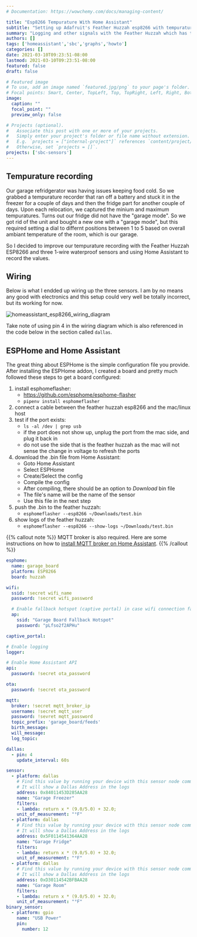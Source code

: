 ```yaml
---
# Documentation: https://wowchemy.com/docs/managing-content/

title: "Esp8266 Tempurature With Home Assistant"
subtitle: "Setting up Adafruit's Feather Huzzah esp8266 with tempurature sensor and Home Assistant with MQTT broker"
summary: "Logging and other signals with the Feather Huzzah which has the esp8266 and Home Assistant can bring more information for your metrics and signals. Follow along my insturctions for getting a tempurature sensor recording values."
authors: []
tags: ['homeassistant','sbc','graphs','howto']
categories: []
date: 2021-03-10T09:23:51-08:00
lastmod: 2021-03-10T09:23:51-08:00
featured: false
draft: false

# Featured image
# To use, add an image named `featured.jpg/png` to your page's folder.
# Focal points: Smart, Center, TopLeft, Top, TopRight, Left, Right, BottomLeft, Bottom, BottomRight.
image:
  caption: ""
  focal_point: ""
  preview_only: false

# Projects (optional).
#   Associate this post with one or more of your projects.
#   Simply enter your project's folder or file name without extension.
#   E.g. `projects = ["internal-project"]` references `content/project/deep-learning/index.md`.
#   Otherwise, set `projects = []`.
projects: ['sbc-sensors']
---
```



## Tempurature recording

Our garage refridgerator was having issues keeping food cold. So we grabbed a tempurature recorder that ran off a battery and stuck it in the freezer for a couple of days and then the fridge part for another couple of days. Upon each relocation, we captured the minium and maximum tempuratures. Turns out our fridge did not have the "garage mode". So we got rid of the unit and bought a new one with a "garage mode", but this required setting a dial to differnt positions between 1 to 5 based on overall ambiant temperature of the room, which is our garage.

So I decided to improve our tempurature recording with the Feather Huzzah ESP8266 and three 1-wire waterproof sensors and using Home Assistant to record the values.

## Wiring

Below is what I endded up wiring up the three sensors. I am by no means any good with electronics and this setup could very well be totally incorrect, but its working for now. 

![homeassistant_esp8266_wiring_diagram](/media/homeassistant_esp8266_wiring_diagram_bb.png)

Take note of using pin 4 in the wiring diagram which is also referenced in the code below in the section called `dallas`.

## ESPHome and Home Assistant

The great thing about ESPHome is the simple configuration file you provide. After installing the ESPHome addon, I created a board and pretty much followed these steps to get a board configured:

1. install esphomeflasher:
   - https://github.com/esphome/esphome-flasher
   - `pipenv install esphomeflasher`
1. connect a cable between the feather huzzah esp8266 and the mac/linux host
1. test if the port exists:
   - `ls -al /dev | grep usb`
   - if the port does not show up, unplug the port from the mac side, and plug it back in
   - do not use the side that is the feather huzzah as the mac will not sense the change in voltage to refresh the ports
1. download the .bin file from Home Assistant:
   - Goto Home Assistant
   - Select ESPHome
   - Create/Select the config
   - Compile the config
   - After compiling, there should be an option to *Download* bin file
   - The file's name will be the name of the sensor
   - Use this file in the next step
1. push the .bin to the feather huzzah:
   - `esphomeflasher --esp8266 ~/Downloads/test.bin`
1. show logs of the feather huzzah:
   - `esphomeflasher --esp8266 --show-logs ~/Downloads/test.bin`

{{% callout note %}}
MQTT broker is also required. Here are some instructions on how to [install MQTT broker on Home Assistant](/post/homeassistant-mqtt-installation).
{{% /callout %}}

```yaml
esphome:
  name: garage_board
  platform: ESP8266
  board: huzzah

wifi:
  ssid: !secret wifi_name
  password: !secret wifi_password

  # Enable fallback hotspot (captive portal) in case wifi connection fails
  ap:
    ssid: "Garage Board Fallback Hotspot"
    password: "pLfso2f2APHu"

captive_portal:

# Enable logging
logger:

# Enable Home Assistant API
api:
  password: !secret ota_password

ota:
  password: !secret ota_password

mqtt:
  broker: !secret mqtt_broker_ip
  username: !secret mqtt_user
  password: !sevret mqtt_password
  topic_prefix: 'garage_board/feeds'
  birth_message:
  will_message:
  log_topic:

dallas:
  - pin: 4
    update_interval: 60s

sensor:
  - platform: dallas
    # Find this value by running your device with this sensor node commented out
    # It will show a Dallas Address in the logs
    address: 0x84011453D285AA28
    name: "Garage Freezer"
    filters:
    - lambda: return x * (9.0/5.0) + 32.0;
    unit_of_measurement: "°F"
  - platform: dallas
    # Find this value by running your device with this sensor node commented out
    # It will show a Dallas Address in the logs
    address: 0x5F0114541364AA28
    name: "Garage Fridge"
    filters:
    - lambda: return x * (9.0/5.0) + 32.0;
    unit_of_measurement: "°F"
  - platform: dallas
    # Find this value by running your device with this sensor node commented out
    # It will show a Dallas Address in the logs
    address: 0xD30114542BFBAA28
    name: "Garage Room"
    filters:
    - lambda: return x * (9.0/5.0) + 32.0;
    unit_of_measurement: "°F"
binary_sensor:
  - platform: gpio
    name: "USB Power"
    pin:
      number: 12
```
